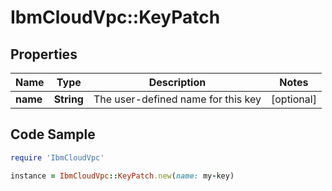 # IbmCloudVpc::KeyPatch

## Properties

Name | Type | Description | Notes
------------ | ------------- | ------------- | -------------
**name** | **String** | The user-defined name for this key | [optional] 

## Code Sample

```ruby
require 'IbmCloudVpc'

instance = IbmCloudVpc::KeyPatch.new(name: my-key)
```


